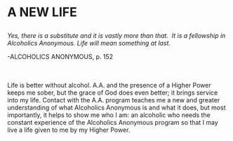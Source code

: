 # <p class='center'>A NEW LIFE</p>

<em>Yes, there is a substitute and it is vastly more than that.  It is a fellowship in Alcoholics Anonymous. Life will mean something at last.</em>
<br/>
<p class='right'>-ALCOHOLICS ANONYMOUS, p. 152</p>

<br><br>
Life is better without alcohol. A.A. and the presence of a Higher Power keeps me sober, but the grace of God does even better; it brings service into my life. Contact with the A.A. program teaches me a new and greater understanding of what Alcoholics Anonymous is and what it does, but most importantly, it helps to show me who I am: an alcoholic who needs the constant experience of the Alcoholics Anonymous program so that I may live a life given to me by my Higher Power.

